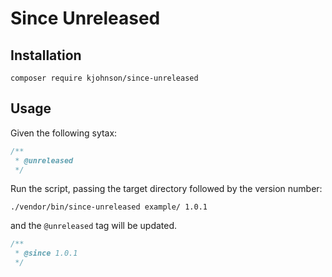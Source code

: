 # Since Unreleased

## Installation

`composer require kjohnson/since-unreleased`

## Usage

Given the following sytax:
```php
/**
 * @unreleased
 */ 
```

Run the script, passing the target directory followed by the version number:
```
./vendor/bin/since-unreleased example/ 1.0.1
```

and the `@unreleased` tag will be updated.
```php
/**
 * @since 1.0.1
 */ 
```
